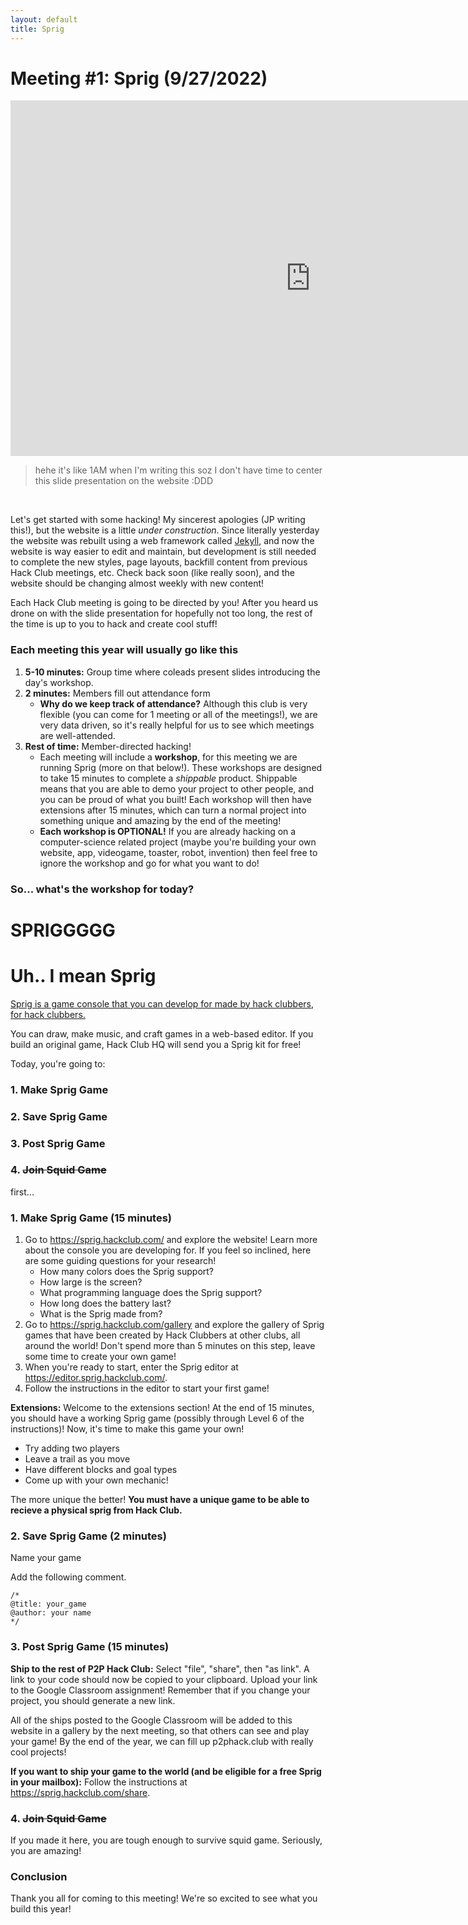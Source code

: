 ```yaml
---
layout: default
title: Sprig
---
```


# Meeting #1: Sprig (9/27/2022)

<iframe src="https://docs.google.com/presentation/d/e/2PACX-1vQ8Jnu6Rd0y2sc7QgNmclVTq1lWL6hHSfp2ONs2tXlblJvuYBJ_EaRAwJazROZvKBoBXocHs_d0Tzc6/embed?start=false&loop=false&delayms=3000" frameborder="0" width="960" height="569" allowfullscreen="true" mozallowfullscreen="true" webkitallowfullscreen="true"></iframe>

> hehe it's like 1AM when I'm writing this soz I don't have time to center this slide presentation on the website :DDD

<br>

Let's get started with some hacking! My sincerest apologies (JP writing this!), but the website is a little _under construction_. Since literally yesterday the website was rebuilt using a web framework called [Jekyll](https://jekyllrb.com/), and now the website is way easier to edit and maintain, but development is still needed to complete the new styles, page layouts, backfill content from previous Hack Club meetings, etc. Check back soon (like really soon), and the website should be changing almost weekly with new content!

Each Hack Club meeting is going to be directed by you! After you heard us drone on with the slide presentation for hopefully not too long, the rest of the time is up to you to hack and create cool stuff!

### Each meeting this year will usually go like this

1. **5-10 minutes:** Group time where coleads present slides introducing the day's workshop.
2. **2 minutes:** Members fill out attendance form
   - **Why do we keep track of attendance?** Although this club is very flexible (you can come for 1 meeting or all of the meetings!), we are very data driven, so it's really helpful for us to see which meetings are well-attended.
3. **Rest of time:** Member-directed hacking!
   - Each meeting will include a **workshop**, for this meeting we are running Sprig (more on that below!). These workshops are designed to take 15 minutes to complete a _shippable_ product. Shippable means that you are able to demo your project to other people, and you can be proud of what you built! Each workshop will then have extensions after 15 minutes, which can turn a normal project into something unique and amazing by the end of the meeting!
   - **Each workshop is OPTIONAL!** If you are already hacking on a computer-science related project (maybe you're building your own website, app, videogame, toaster, robot, invention) then feel free to ignore the workshop and go for what you want to do!

### So... what's the workshop for today?

# SPRIGGGGG

# Uh.. I mean Sprig

[Sprig is a game console that you can develop for made by hack clubbers, for hack clubbers.](https://sprig.hackclub.com/)

You can draw, make music, and craft games in a web-based editor. If you build an original game, Hack Club HQ will send you a Sprig kit for free!

Today, you're going to:

### 1. Make Sprig Game

### 2. Save Sprig Game

### 3. Post Sprig Game

### 4. ~~Join Squid Game~~

first...

### 1. Make Sprig Game (15 minutes)

1. Go to <https://sprig.hackclub.com/> and explore the website! Learn more about the console you are developing for. If you feel so inclined, here are some guiding questions for your research!
   - How many colors does the Sprig support?
   - How large is the screen?
   - What programming language does the Sprig support?
   - How long does the battery last?
   - What is the Sprig made from?
2. Go to <https://sprig.hackclub.com/gallery> and explore the gallery of Sprig games that have been created by Hack Clubbers at other clubs, all around the world! Don't spend more than 5 minutes on this step, leave some time to create your own game!
3. When you're ready to start, enter the Sprig editor at <https://editor.sprig.hackclub.com/>.
4. Follow the instructions in the editor to start your first game!

**Extensions:**
Welcome to the extensions section! At the end of 15 minutes, you should have a working Sprig game (possibly through Level 6 of the instructions)! Now, it's time to make this game your own!

- Try adding two players
- Leave a trail as you move
- Have different blocks and goal types
- Come up with your own mechanic!

The more unique the better! **You must have a unique game to be able to recieve a physical sprig from Hack Club.**

### 2. Save Sprig Game (2 minutes)

Name your game

Add the following comment.

```
/*
@title: your_game
@author: your name
*/
```

### 3. Post Sprig Game (15 minutes)

**Ship to the rest of P2P Hack Club:**
Select "file", "share", then "as link". A link to your code should now be copied to your clipboard. Upload your link to the Google Classroom assignment! Remember that if you change your project, you should generate a new link.

All of the ships posted to the Google Classroom will be added to this website in a gallery by the next meeting, so that others can see and play your game! By the end of the year, we can fill up p2phack.club with really cool projects!

**If you want to ship your game to the world (and be eligible for a free Sprig in your mailbox):**
Follow the instructions at <https://sprig.hackclub.com/share>.

### 4. ~~Join Squid Game~~

If you made it here, you are tough enough to survive squid game. Seriously, you are amazing!

### Conclusion

Thank you all for coming to this meeting! We're so excited to see what you build this year!
